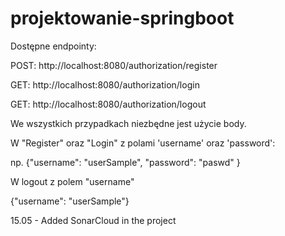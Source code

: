 # projektowanie-springboot

Dostępne endpointy:

POST: http://localhost:8080/authorization/register


GET: http://localhost:8080/authorization/login


GET: http://localhost:8080/authorization/logout



We wszystkich przypadkach niezbędne jest użycie body.

W "Register" oraz "Login" z polami 'username' oraz 'password': 

np. {"username": "userSample", "password": "paswd" }

W logout z polem "username"

{"username": "userSample"}

15.05 - Added SonarCloud in the project
